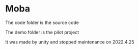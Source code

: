 # Moba

The code folder is the source code

The demo folder is the pilot project

It was made by unity and stopped maintenance on 2022.4.25



